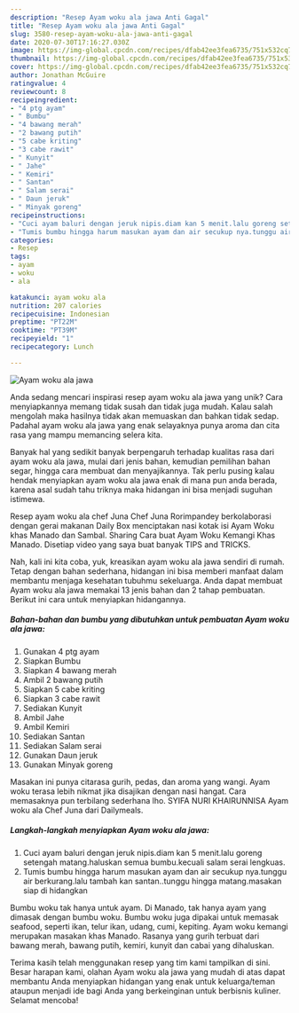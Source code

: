 ```yaml
---
description: "Resep Ayam woku ala jawa Anti Gagal"
title: "Resep Ayam woku ala jawa Anti Gagal"
slug: 3580-resep-ayam-woku-ala-jawa-anti-gagal
date: 2020-07-30T17:16:27.030Z
image: https://img-global.cpcdn.com/recipes/dfab42ee3fea6735/751x532cq70/ayam-woku-ala-jawa-foto-resep-utama.jpg
thumbnail: https://img-global.cpcdn.com/recipes/dfab42ee3fea6735/751x532cq70/ayam-woku-ala-jawa-foto-resep-utama.jpg
cover: https://img-global.cpcdn.com/recipes/dfab42ee3fea6735/751x532cq70/ayam-woku-ala-jawa-foto-resep-utama.jpg
author: Jonathan McGuire
ratingvalue: 4
reviewcount: 8
recipeingredient:
- "4 ptg ayam"
- " Bumbu"
- "4 bawang merah"
- "2 bawang putih"
- "5 cabe kriting"
- "3 cabe rawit"
- " Kunyit"
- " Jahe"
- " Kemiri"
- " Santan"
- " Salam serai"
- " Daun jeruk"
- " Minyak goreng"
recipeinstructions:
- "Cuci ayam baluri dengan jeruk nipis.diam kan 5 menit.lalu goreng setengah matang.haluskan semua bumbu.kecuali salam serai lengkuas."
- "Tumis bumbu hingga harum masukan ayam dan air secukup nya.tunggu air berkurang.lalu tambah kan santan..tunggu hingga matang.masakan siap di hidangkan"
categories:
- Resep
tags:
- ayam
- woku
- ala

katakunci: ayam woku ala 
nutrition: 207 calories
recipecuisine: Indonesian
preptime: "PT22M"
cooktime: "PT39M"
recipeyield: "1"
recipecategory: Lunch

---
```



![Ayam woku ala jawa](https://img-global.cpcdn.com/recipes/dfab42ee3fea6735/751x532cq70/ayam-woku-ala-jawa-foto-resep-utama.jpg)

Anda sedang mencari inspirasi resep ayam woku ala jawa yang unik? Cara menyiapkannya memang tidak susah dan tidak juga mudah. Kalau salah mengolah maka hasilnya tidak akan memuaskan dan bahkan tidak sedap. Padahal ayam woku ala jawa yang enak selayaknya punya aroma dan cita rasa yang mampu memancing selera kita.

Banyak hal yang sedikit banyak berpengaruh terhadap kualitas rasa dari ayam woku ala jawa, mulai dari jenis bahan, kemudian pemilihan bahan segar, hingga cara membuat dan menyajikannya. Tak perlu pusing kalau hendak menyiapkan ayam woku ala jawa enak di mana pun anda berada, karena asal sudah tahu triknya maka hidangan ini bisa menjadi suguhan istimewa.

Resep ayam woku ala chef Juna Chef Juna Rorimpandey berkolaborasi dengan gerai makanan Daily Box menciptakan nasi kotak isi Ayam Woku khas Manado dan Sambal. Sharing Cara buat Ayam Woku Kemangi Khas Manado. Disetiap video yang saya buat banyak TIPS and TRICKS.


Nah, kali ini kita coba, yuk, kreasikan ayam woku ala jawa sendiri di rumah. Tetap dengan bahan sederhana, hidangan ini bisa memberi manfaat dalam membantu menjaga kesehatan tubuhmu sekeluarga. Anda dapat membuat Ayam woku ala jawa memakai 13 jenis bahan dan 2 tahap pembuatan. Berikut ini cara untuk menyiapkan hidangannya.

<!--inarticleads1-->

##### Bahan-bahan dan bumbu yang dibutuhkan untuk pembuatan Ayam woku ala jawa:

1. Gunakan 4 ptg ayam
1. Siapkan  Bumbu
1. Siapkan 4 bawang merah
1. Ambil 2 bawang putih
1. Siapkan 5 cabe kriting
1. Siapkan 3 cabe rawit
1. Sediakan  Kunyit
1. Ambil  Jahe
1. Ambil  Kemiri
1. Sediakan  Santan
1. Sediakan  Salam serai
1. Gunakan  Daun jeruk
1. Gunakan  Minyak goreng


Masakan ini punya citarasa gurih, pedas, dan aroma yang wangi. Ayam woku terasa lebih nikmat jika disajikan dengan nasi hangat. Cara memasaknya pun terbilang sederhana lho. SYIFA NURI KHAIRUNNISA Ayam woku ala Chef Juna dari Dailymeals. 

<!--inarticleads2-->

##### Langkah-langkah menyiapkan Ayam woku ala jawa:

1. Cuci ayam baluri dengan jeruk nipis.diam kan 5 menit.lalu goreng setengah matang.haluskan semua bumbu.kecuali salam serai lengkuas.
1. Tumis bumbu hingga harum masukan ayam dan air secukup nya.tunggu air berkurang.lalu tambah kan santan..tunggu hingga matang.masakan siap di hidangkan


Bumbu woku tak hanya untuk ayam. Di Manado, tak hanya ayam yang dimasak dengan bumbu woku. Bumbu woku juga dipakai untuk memasak seafood, seperti ikan, telur ikan, udang, cumi, kepiting. Ayam woku kemangi merupakan masakan khas Manado. Rasanya yang gurih terbuat dari bawang merah, bawang putih, kemiri, kunyit dan cabai yang dihaluskan. 

Terima kasih telah menggunakan resep yang tim kami tampilkan di sini. Besar harapan kami, olahan Ayam woku ala jawa yang mudah di atas dapat membantu Anda menyiapkan hidangan yang enak untuk keluarga/teman ataupun menjadi ide bagi Anda yang berkeinginan untuk berbisnis kuliner. Selamat mencoba!
